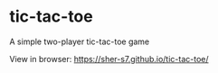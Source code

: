 # tic-tac-toe
A simple two-player tic-tac-toe game

View in browser: https://sher-s7.github.io/tic-tac-toe/
